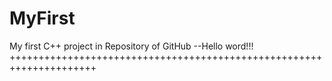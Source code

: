 # MyFirst
My first C++ project in Repository of GitHub --Hello word!!!
+++++++++++++++++++++++++++++++++++++++++++++++++++++++++++++++++++++
